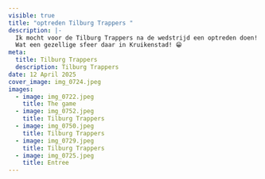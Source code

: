 ```yaml
---
visible: true
title: "optreden Tilburg Trappers "
description: |-
  Ik mocht voor de Tilburg Trappers na de wedstrijd een optreden doen!
  Wat een gezellige sfeer daar in Kruikenstad! 😁
meta:
  title: Tilburg Trappers
  description: Tilburg Trappers
date: 12 April 2025
cover_image: img_0724.jpeg
images:
  - image: img_0722.jpeg
    title: The game
  - image: img_0752.jpeg
    title: Tilburg Trappers
  - image: img_0750.jpeg
    title: Tilburg Trappers
  - image: img_0729.jpeg
    title: Tilburg Trappers
  - image: img_0725.jpeg
    title: Entree
---
```

